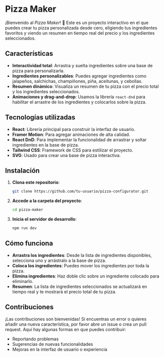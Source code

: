 # Pizza Maker

¡Bienvenido al *Pizza Maker*! 🍕 Este es un proyecto interactivo en el que puedes crear tu pizza personalizada desde cero, eligiendo tus ingredientes favoritos y viendo un resumen en tiempo real del precio y los ingredientes seleccionados.

## Características

- **Interactividad total**: Arrastra y suelta ingredientes sobre una base de pizza para personalizarla.
- **Ingredientes personalizables**: Puedes agregar ingredientes como jalapeños, salchichas, champiñones, piña, aceitunas, y cebollas.
- **Resumen dinámico**: Visualiza un resumen de tu pizza con el precio total y los ingredientes seleccionados.
- **Animaciones y drag-and-drop**: Usamos la librería `react-dnd` para habilitar el arrastre de los ingredientes y colocarlos sobre la pizza.

## Tecnologías utilizadas

- **React**: Librería principal para construir la interfaz de usuario.
- **Framer Motion**: Para agregar animaciones de alta calidad.
- **React DnD**: Para implementar la funcionalidad de arrastrar y soltar ingredientes en la base de pizza.
- **Tailwind CSS**: Framework de CSS para estilizar el proyecto.
- **SVG**: Usado para crear una base de pizza interactiva.

## Instalación

1. **Clona este repositorio**:
   ```bash
   git clone https://github.com/tu-usuario/pizza-configurator.git

2. **Accede a la carpeta del proyecto**:
   ```bash
   cd pizza-maker
   
3. **Inicia el servidor de desarrollo**:
   ```bash
   npm run dev

## Cómo funciona

- **Arrastra los ingredientes**: Desde la lista de ingredientes disponibles, selecciona uno y arrástralo a la base de pizza.
- **Coloca los ingredientes**: Puedes mover los ingredientes por toda la pizza.
- **Elimina ingredientes**: Haz doble clic sobre un ingrediente colocado para eliminarlo.
- **Resumen**: La lista de ingredientes seleccionados se actualizará en tiempo real y te mostrará el precio total de tu pizza.

## Contribuciones

¡Las contribuciones son bienvenidas! Si encuentras un error o quieres añadir una nueva característica, por favor abre un issue o crea un pull request. Aquí hay algunas formas en que puedes contribuir:

- Reportando problemas
- Sugerencias de nuevas funcionalidades
- Mejoras en la interfaz de usuario o experiencia

